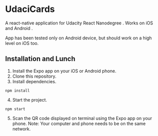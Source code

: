 # UdaciCards

A react-native application for Udacity React Nanodegree . Works on iOS and Android .

App has been tested only on Android device, but should work on a high level on iOS too.

## Installation and Lunch

1. Install the Expo app on your iOS or Android phone.
2. Clone this repository. 
3. Install dependencies.

```
npm install

```

4. Start the project.

```
npm start

```

5. Scan the QR code displayed on terminal using the Expo app on your phone. Note: Your computer and phone needs to be on the same network.